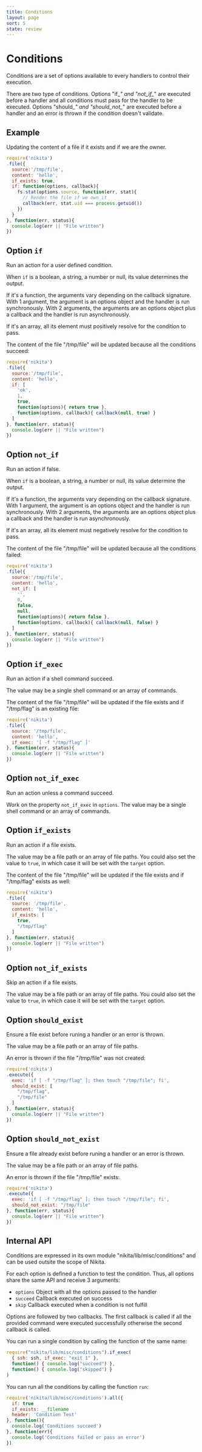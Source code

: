 ```yaml
---
title: Conditions
layout: page
sort: 5
state: review
---
```


# Conditions

Conditions are a set of options available to every handlers to control their 
execution.

There are two type of conditions. Options "if\_*" and "not\_if\_*" are
executed before a handler and all conditions must pass for the handler to be
executed. Options "should\_*" and "should\_not\_*" are executed before a handler 
and an error is thrown if the condition doesn't validate.

<!-- toc -->

## Example

Updating the content of a file if it exists and if we are the owner.

```js
require('nikita')
.file({
  source:'/tmp/file',
  content: 'hello',
  if_exists: true,
  if: function(options, callback){
    fs.stat(options.source, function(err, stat){
      // Render the file if we own it
      callback(err, stat.uid === process.getuid())
    })
  }
}, function(err, status){
  console.log(err || "File written")
})
```

## Option `if`

Run an action for a user defined condition.

When `if` is a boolean, a string, a number or null, its value determines the
output.

If it's a function, the arguments vary depending on the callback signature. With
1 argument, the argument is an options object and the handler is run
synchronously. With 2 arguments, the arguments are an options object plus a
callback and the handler is run asynchronously.

If it's an array, all its element must positively resolve for the condition to
pass.

The content of the file "/tmp/file" will be updated because all the conditions
succeed:

```js
require('nikita')
.file({
  source:'/tmp/file',
  content: 'hello',
  if: [
    'ok',
    1,
    true,
    function(options){ return true },
    function(options, callback){ callback(null, true) }
  ]
}, function(err, status){
  console.log(err || "File written")
})
```

## Option `not_if`

Run an action if false.

When `if` is a boolean, a string, a number or null, its value determine the
output.

If it's a function, the arguments vary depending on the callback signature. With
1 argument, the argument is an options object and the handler is run
synchronously. With 2 arguments, the arguments are an options object plus a
callback and the handler is run asynchronously.

If it's an array, all its element must negatively resolve for the condition to
pass.

The content of the file "/tmp/file" will be updated because all the conditions
failed:

```js
require('nikita')
.file({
  source:'/tmp/file',
  content: 'hello',
  not_if: [
    '',
    0,
    false,
    null,
    function(options){ return false },
    function(options, callback){ callback(null, false) }
  ]
}, function(err, status){
  console.log(err || "File written")
})
```
  
## Option `if_exec`

Run an action if a shell command succeed.

The value may be a single shell command or an array of commands.   

The content of the file "/tmp/file" will be updated if the file exists and if 
"/tmp/flag" is an existing file:

```js
require('nikita')
.file({
  source: '/tmp/file',
  content: 'hello',
  if_exec: '[ -f "/tmp/flag" ]'
}, function(err, status){
  console.log(err || "File written")
})
```
  
## Option `not_if_exec`

Run an action unless a command succeed.

Work on the property `not_if_exec` in `options`. The value may 
be a single shell command or an array of commands.
  
## Option `if_exists`

Run an action if a file exists.

The value may be a file path or an array of file paths. You could also set the
value to `true`, in which case it will be set with the `target`
option.

The content of the file "/tmp/file" will be updated if the file exists and if "/tmp/flag" 
exists as well:

```js
require('nikita')
.file({
  source: '/tmp/file',
  content: 'hello',
  if_exists: [
    true,
    "/tmp/flag"
  ]
}, function(err, status){
  console.log(err || "File written")
})
```

## Option `not_if_exists`

Skip an action if a file exists.

The value may be a file path or an array of file paths. You could also set the
value to `true`, in which case it will be set with the `target`
option.

## Option `should_exist`

Ensure a file exist before runing a handler or an error is thrown.

The value may be a file path or an array of file paths.

An error is thrown if the file "/tmp/file" was not created:

```js
require('nikita')
.execute({
  exec: 'if [ -f "/tmp/flag" ]; then touch "/tmp/file"; fi',
  should_exist: [
    "/tmp/flag",
    "/tmp/file"
  ]
}, function(err, status){
  console.log(err || "File written")
})
```

## Option `should_not_exist`

Ensure a file already exist before runing a handler or an error is thrown.

The value may be a file path or an array of file paths.

An error is thrown if the file "/tmp/file" exists:

```js
require('nikita')
.execute({
  exec: 'if [ -f "/tmp/flag" ]; then touch "/tmp/file"; fi',
  should_not_exist: "/tmp/file"
}, function(err, status){
  console.log(err || "File written")
})
```

## Internal API

Conditions are expressed in its own module "nikita/lib/misc/conditions" and
can be used outsite the scope of Nikita.

For each option is defined a function to test the condition. Thus, all options
share the same API and receive 3 arguments:

*   `options` Object with all the options passed to the handler
*   `succeed` Callback executed on success
*   `skip` Callback executed when a condition is not fulfill

Options are followed by two callbacks. The first callback is called if all the 
provided command were executed successfully otherwise the second callback is 
called.

You can run a single condition by calling the function of the same name:

```js
require("nikita/lib/misc/conditions").if_exec(
  { ssh: ssh, if_exec: "exit 1" },
  function() { console.log("succeed") },
  function() { console.log("skipped") }
)
```

You can run all the conditions by calling the function `run`:

```js
require('nikita/lib/misc/conditions').all({
  if: true
  if_exists: __filename
  header: 'Condition Test'
}, function(){
  console.log('Conditions succeed')
}, function(err){
  console.log('Conditions failed or pass an error')
})
```
